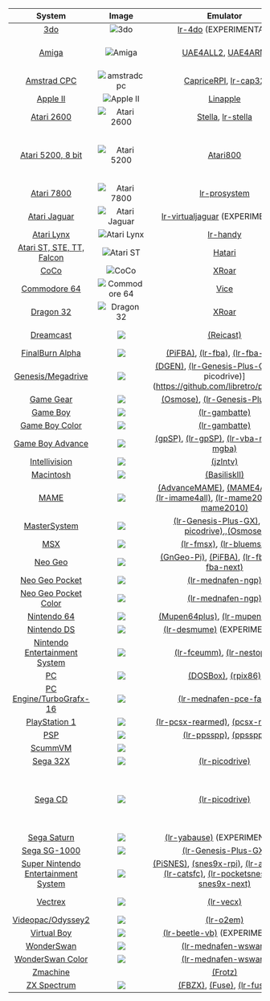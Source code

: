 |                                   System                                   |                                                                           Image                                                                           |                                                                                                                                                                            Emulator                                                                                                                                                                           |  Year |  Manufacturer  |                                                 BIOS                                                 |
|:--------------------------------------------------------------------------:|:---------------------------------------------------------------------------------------------------------------------------------------------------------:|:-------------------------------------------------------------------------------------------------------------------------------------------------------------------------------------------------------------------------------------------------------------------------------------------------------------------------------------------------------------:|:-----:|:--------------:|:----------------------------------------------------------------------------------------------------:|
|                                 [3do](3do)                                 |                  ![3do](https://upload.wikimedia.org/wikipedia/commons/thumb/1/1c/3DO-FZ1-Console-Set.png/160px-3DO-FZ1-Console-Set.png)                  |                                                                                                                                               [lr-4do](https://github.com/libretro/4do-libretro) (EXPERIMENTAL)                                                                                                                                               |  1993 |    Panasonic   |                                             panafz10.bin                                             |
|                               [Amiga](Amiga)                               |                     ![Amiga](https://upload.wikimedia.org/wikipedia/commons/thumb/c/c3/Amiga500_system.jpg/160px-Amiga500_system.jpg)                     |                                                                                                                             [UAE4ALL2](https://github.com/RetroPie/uae4all2), [UAE4ARM](https://github.com/Chips-fr/uae4arm-rpi/)                                                                                                                             |  1985 |    Commodore   |                                  kick13.rom, kick20.rom, kick31.rom                                  |
|                         [Amstrad CPC](Amstrad-CPC)                         |                   ![amstradcpc](https://upload.wikimedia.org/wikipedia/commons/thumb/9/91/Amstrad_CPC464.jpg/160px-Amstrad_CPC464.jpg)                    |                                                                                                                     [CapriceRPI](https://github.com/KaosOverride/CapriceRPI), [lr-cap32](https://github.com/libretro/libretro-cap32.git)                                                                                                                      |  1984 |     Amstrad    |                                                 None                                                 |
|                            [Apple II](Apple-II)                            |                 ![Apple II](https://upload.wikimedia.org/wikipedia/commons/thumb/7/7e/Apple_II_IMG_4212.jpg/160px-Apple_II_IMG_4212.jpg)                  |                                                                                                                                                     [Linapple](http://sourceforge.net/projects/linapple/)                                                                                                                                                     |  1977 |      Apple     |                                                 None                                                 |
|                          [Atari 2600](Atari-2600)                          |          ![Atari 2600](https://upload.wikimedia.org/wikipedia/commons/thumb/b/b9/Atari-2600-Wood-4Sw-Set.jpg/160px-Atari-2600-Wood-4Sw-Set.jpg)           |                                                                                                                              [Stella](http://stella.sourceforge.net/), [lr-stella](https://github.com/libretro/stella-libretro)                                                                                                                               |  1977 |      Atari     |                                                 None                                                 |
|                  [Atari 5200, 8 bit](Atari-800-and-5200)                   |  ![Atari 5200](https://upload.wikimedia.org/wikipedia/commons/thumb/a/a0/Atari-5200-4-Port-wController-L.jpg/160px-Atari-5200-4-Port-wController-L.jpg)   |                                                                                                                                                         [Atari800](http://atari800.sourceforge.net/)                                                                                                                                                          |  1982 |      Atari     |                    ATARIXL.ROM, ATARIBAS.ROM, ATARIOSA.ROM, ATARIOSB.ROM, 5200.rom                   |
|                          [Atari 7800](Atari-7800)                          |           ![Atari 7800](https://upload.wikimedia.org/wikipedia/commons/thumb/c/cf/Atari-7800-Console-Set.png/160px-Atari-7800-Console-Set.png)            |                                                                                                                                                [lr-prosystem](https://github.com/libretro/prosystem-libretro)                                                                                                                                                 |  1986 |      Atari     |                                           7800 BIOS (U).rom                                          |
|                        [Atari Jaguar](Atari-Jaguar)                        |        ![Atari Jaguar](https://upload.wikimedia.org/wikipedia/commons/thumb/9/90/Atari-Jaguar-Console-Set.png/160px-Atari-Jaguar-Console-Set.png)         |                                                                                                                                     [lr-virtualjaguar](https://github.com/libretro/virtualjaguar-libretro) (EXPERIMENTAL)                                                                                                                                     |  1993 |      Atari     |                                                 None                                                 |
|                          [Atari Lynx](Atari-Lynx)                          |            ![Atari Lynx](https://upload.wikimedia.org/wikipedia/commons/thumb/d/d6/Atari-Lynx-I-Handheld.jpg/160px-Atari-Lynx-I-Handheld.jpg)             |                                                                                                                                                    [lr-handy](https://github.com/libretro/libretro-handy)                                                                                                                                                     |  1989 |      Atari     |                                                 None                                                 |
|            [Atari ST, STE, TT, Falcon](Atari-ST-STE-TT-Falcon)             |                     ![Atari ST](https://upload.wikimedia.org/wikipedia/commons/thumb/3/39/Atari_1040STf.jpg/160px-Atari_1040STf.jpg)                      |                                                                                                                                                            [Hatari](http://hatari.tuxfamily.org/)                                                                                                                                                             |  1985 |      Atari     |                                                 None                                                 |
|                                [CoCo](Coco)                                | ![CoCo](https://upload.wikimedia.org/wikipedia/commons/thumb/2/20/TRS-80_Color_Computer_1_front_right.jpg/160px-TRS-80_Color_Computer_1_front_right.jpg)  |                                                                                                                                                            [XRoar](http://www.6809.org.uk/xroar/)                                                                                                                                                             |  1980 |      Tandy     |                                               bas13.rom                                              |
|                        [Commodore 64](Commodore-64)                        |                      ![Commodore 64](https://upload.wikimedia.org/wikipedia/commons/thumb/8/84/C64c_system.jpg/160px-C64c_system.jpg)                     |                                                                                                                                                           [Vice](http://vice-emu.sourceforge.net/)                                                                                                                                                            |  1982 |    Commodore   |                                                 None                                                 |
|                            [Dragon 32](Dragon)                             |                         ![Dragon 32](https://upload.wikimedia.org/wikipedia/commons/thumb/3/37/Dragon_32.jpg/160px-Dragon_32.jpg)                         |                                                                                                                                                            [XRoar](http://www.6809.org.uk/xroar/)                                                                                                                                                             | 1982  |     Dragon     |                                               d32.rom                                                |
|                           [Dreamcast](Dreamcast)                           |                  ![](https://upload.wikimedia.org/wikipedia/commons/thumb/0/07/Dreamcast-Console-Set.png/160px-Dreamcast-Console-Set.png)                 |                                                                                                                                                    [(Reicast)](https://github.com/reicast/reicast-emulator)                                                                                                                                                   |  1998 |      Sega      |                                       dc_boot.bin, dc_flash.bin                                      |
|                     [FinalBurn Alpha](FinalBurn-Alpha)                     |                        ![](https://upload.wikimedia.org/wikipedia/commons/thumb/d/d5/Neo_Geo_full_on.png/100px-Neo_Geo_full_on.png)                       |                                                                                               [(PiFBA)](https://github.com/RetroPie/pifba), [(lr-fba)](https://github.com/libretro/fba-libretro), [(lr-fba-next)](https://github.com/libretro/libretro-fba.git)                                                                                               |  2000 |        -       |                                              neogeo.zip                                              |
|                   [Genesis/Megadrive](Genesis-Megadrive)                   |               ![](https://upload.wikimedia.org/wikipedia/commons/thumb/6/6a/Sega-Genesis-Mk2-6button.jpg/160px-Sega-Genesis-Mk2-6button.jpg)              |                                                                                             [(DGEN)](http://dgen.sourceforge.net/), [(lr-Genesis-Plus-GX)](https://github.com/libretro/Genesis-Plus-GX), [(lr-picodrive)] (https://github.com/libretro/picodrive)                                                                                             |  1988 |      Sega      |                                                 None                                                 |
|                           [Game Gear](Game-Gear)                           |                     ![](https://upload.wikimedia.org/wikipedia/commons/thumb/1/18/Game-Gear-Handheld.jpg/160px-Game-Gear-Handheld.jpg)                    |                                                                                                                    [(Osmose)](https://github.com/RetroPie/osmose-rpi), [(lr-Genesis-Plus-GX)](https://github.com/libretro/Genesis-Plus-GX)                                                                                                                    |  1990 |      Sega      |                                                 None                                                 |
|                            [Game Boy](Game-Boy)                            |                            ![](https://upload.wikimedia.org/wikipedia/commons/thumb/7/7c/Game-Boy-FL.png/160px-Game-Boy-FL.png)                           |                                                                                                                                                 [(lr-gambatte)](https://github.com/libretro/gambatte-libretro)                                                                                                                                                |  1989 |    Nintendo    |                                                 None                                                 |
|                      [Game Boy Color](Game-Boy-Color)                      |             ![](https://upload.wikimedia.org/wikipedia/commons/thumb/7/76/Nintendo-Game-Boy-Color-FL.jpg/160px-Nintendo-Game-Boy-Color-FL.jpg)            |                                                                                                                                                 [(lr-gambatte)](https://github.com/libretro/gambatte-libretro)                                                                                                                                                |  1998 |    Nintendo    |                                                 None                                                 |
|                    [Game Boy Advance](Game-Boy-Advance)                    |                   ![](https://upload.wikimedia.org/wikipedia/commons/thumb/7/70/Game-Boy-Advance-Blk.jpg/160px-Game-Boy-Advance-Blk.jpg)                  |                                                                                  [(gpSP)](https://github.com/DPRCZ/gpsp), [(lr-gpSP)](https://github.com/libretro/gpsp), [(lr-vba-next)](https://github.com/libretro/vba-next),[(lr-mgba)](https://github.com/libretro/mgba)                                                                                  |  2001 |    Nintendo    |                                             gba_bios.bin                                             |
|                       [Intellivision](Intellivision)                       |              ![](https://upload.wikimedia.org/wikipedia/commons/thumb/6/66/Intellivision-Console-Set.jpg/160px-Intellivision-Console-Set.jpg)             |                                                                                                                                                       [(jzIntv)](http://spatula-city.org/~im14u2c/intv/)                                                                                                                                                      |  1979 |     Mattel     |                                          exec.bin, grom.bin                                          |
|                           [Macintosh](Macintosh)                           |            ![](https://upload.wikimedia.org/wikipedia/commons/thumb/e/e3/Macintosh_128k_transparency.png/160px-Macintosh_128k_transparency.png)           |                                                                                                                                                           [(BasiliskII)](http://basilisk.cebix.net/)                                                                                                                                                          |  1984 |      Apple     |                                           mac.rom, disk.img                                          |
|                                [MAME](MAME)                                |                        ![](https://upload.wikimedia.org/wikipedia/commons/thumb/d/d5/Neo_Geo_full_on.png/100px-Neo_Geo_full_on.png)                       |                        [(AdvanceMAME)](http://advancemame.sourceforge.net/), [(MAME4ALL-Pi)](https://github.com/RetroPie/mame4all-pi), [(lr-imame4all)](https://github.com/libretro/imame4all-libretro), [(lr-mame2003)](https://github.com/libretro/mame2003-libretro), [(lr-mame2010)](https://github.com/libretro/mame2010-libretro)                       |  1997 |        -       |                                              neogeo.zip                                              |
|                        [MasterSystem](Master-System)                       |                 ![](https://upload.wikimedia.org/wikipedia/commons/thumb/8/88/Sega-Master-System-Set.jpg/160px-Sega-Master-System-Set.jpg)                |                                                                                        [(lr-Genesis-Plus-GX)](https://github.com/libretro/Genesis-Plus-GX), [(lr-picodrive)](https://github.com/libretro/picodrive),,[(Osmose)](https://github.com/RetroPie/osmose-rpi)                                                                                       |  1985 |      Sega      |                                                 None                                                 |
|                                 [MSX](MSX)                                 |                             ![](https://upload.wikimedia.org/wikipedia/commons/thumb/0/0f/Talent_MSX.jpg/160px-Talent_MSX.jpg)                            |                                                                                                                      [(lr-fmsx)](https://github.com/libretro/fmsx-libretro), [(lr-bluemsx)](https://github.com/libretro/blueMSX-libretro)                                                                                                                     |  1983 |    Microsoft   |                                             See Wiki Page                                            |
|                             [Neo Geo](Neo-Geo)                             |                ![](https://upload.wikimedia.org/wikipedia/commons/thumb/8/8e/Neo-Geo-AES-Console-Set.png/160px-Neo-Geo-AES-Console-Set.png)               |                                                                     [(GnGeo-Pi)](https://github.com/ymartel06/GnGeo-Pi), [(PiFBA)](https://github.com/RetroPie/pifba), [(lr-fba)](https://github.com/libretro/fba-libretro), [(lr-fba-next)](https://github.com/libretro/libretro-fba.git)                                                                    |  1990 |       SNK      |                                              neogeo.zip                                              |
|                      [Neo Geo Pocket](Neo-Geo-Pocket)                      |             ![](https://upload.wikimedia.org/wikipedia/commons/thumb/b/be/Neo-Geo-Pocket-Anthra-Left.jpg/160px-Neo-Geo-Pocket-Anthra-Left.jpg)            |                                                                                                                                            [(lr-mednafen-ngp)](https://github.com/libretro/beetle-ngp-libretro.git)                                                                                                                                           |  1998 |       SNK      |                                                 None                                                 |
|                [Neo Geo Pocket Color](Neo-Geo-Pocket-Color)                |         ![](https://upload.wikimedia.org/wikipedia/commons/thumb/2/22/Neo-Geo-Pocket-Color-Blue-Left.jpg/160px-Neo-Geo-Pocket-Color-Blue-Left.jpg)        |                                                                                                                                            [(lr-mednafen-ngp)](https://github.com/libretro/beetle-ngp-libretro.git)                                                                                                                                           |  1999 |       SNK      |                                                 None                                                 |
|                         [Nintendo 64](Nintendo-64)                         |              ![](https://upload.wikimedia.org/wikipedia/commons/thumb/e/e9/Nintendo-64-wController-L.jpg/160px-Nintendo-64-wController-L.jpg)             |                                                                                                                 [(Mupen64plus)](https://code.google.com/p/mupen64plus/), [(lr-mupen64plus)](https://github.com/libretro/mupen64plus-libretro)                                                                                                                 |  1996 |    Nintendo    |                                                 None                                                 |
|                         [Nintendo DS](Nintendo-DS)                         |                   ![](https://upload.wikimedia.org/wikipedia/commons/thumb/4/42/Nintendo-DS-Fat-Blue.jpg/160px-Nintendo-DS-Fat-Blue.jpg)                  |                                                                                                                                               [(lr-desmume)](https://github.com/libretro/desmume) (EXPERIMENTAL)                                                                                                                                              |  2004 |    Nintendo    |                                                 None                                                 |
|       [Nintendo Entertainment System](Nintendo-Entertainment-System)       |                        ![](https://upload.wikimedia.org/wikipedia/commons/thumb/b/b2/NES-Console-Set.png/160px-NES-Console-Set.png)                       |                                                                                                                       [(lr-fceumm)](https://github.com/libretro/libretro-fceumm), [(lr-nestopia)](https://github.com/libretro/nestopia)                                                                                                                       |  1983 |    Nintendo    |                                    disksys.rom (for famicom games)                                   |
|                                  [PC](PC)                                  |                            ![](https://upload.wikimedia.org/wikipedia/commons/thumb/f/f1/Ibm_pc_5150.jpg/160px-Ibm_pc_5150.jpg)                           |                                                                                                                                        [(DOSBox)](http://www.dosbox.com/), [(rpix86)](http://rpix86.patrickaalto.com/)                                                                                                                                        |  1981 |       IBM      |                                                 None                                                 |
|                    [PC Engine/TurboGrafx-16](PC-Engine)                    |               ![](https://upload.wikimedia.org/wikipedia/commons/thumb/d/d0/TurboGrafx16-Console-Set.jpg/160px-TurboGrafx16-Console-Set.jpg)              |                                                                                                                                         [(lr-mednafen-pce-fast)](https://github.com/libretro/beetle-pce-fast-libretro)                                                                                                                                        |  1987 |       NEC      |                                             syscard3.pce                                             |
|                       [PlayStation 1](Playstation-1)                       |                ![](https://upload.wikimedia.org/wikipedia/commons/thumb/3/39/PSX-Console-wController.jpg/160px-PSX-Console-wController.jpg)               |                                                                                                                     [(lr-pcsx-rearmed)](https://github.com/libretro/pcsx_rearmed), [(pcsx-rearmed)](https://github.com/notaz/pcsx_rearmed)                                                                                                                    |  1994 |      Sony      |                                             scph1001.BIN                                             |
|                                 [PSP](PSP)                                 |                               ![](https://upload.wikimedia.org/wikipedia/commons/thumb/4/46/Psp-1000.jpg/160px-Psp-1000.jpg)                              |                                                                                                                           [(lr-ppsspp)](https://github.com/libretro/libretro-ppsspp), [(ppsspp)](https://github.com/hrydgard/ppsspp)                                                                                                                          |  2004 |      Sony      |                                                 None                                                 |
|                             [ScummVM](ScummVM)                             |                                                        ![](http://scummvm.org/images/tentacle.png)                                                        |                                                                                                                                                                                                                                                                                                                                                               |  2001 |        -       |                                                 None                                                 |
|                            [Sega 32X](Sega-32X)                            |                ![](https://upload.wikimedia.org/wikipedia/commons/thumb/a/a0/Sega-Genesis-Model2-32X.jpg/160px-Sega-Genesis-Model2-32X.jpg)               |                                                                                                                                                    [(lr-picodrive)](https://github.com/libretro/picodrive)                                                                                                                                                    |  1994 |      Sega      |                                                 None                                                 |
|                             [Sega CD](Sega-CD)                             |                     ![](https://upload.wikimedia.org/wikipedia/commons/thumb/8/81/Sega-CD-Model2-Set.jpg/160px-Sega-CD-Model2-Set.jpg)                    |                                                                                                                                                    [(lr-picodrive)](https://github.com/libretro/picodrive)                                                                                                                                                    |  1991 |      Sega      | us_scd1_9210.bin, eu_mcd1_9210.bin, jp_mcd1_9112.bin, or bios_CD_U.bin, bios_CD_E.bin, bios_CD_J.bin |
|                            [Sega Saturn](Saturn)                           |            ![](https://upload.wikimedia.org/wikipedia/commons/thumb/2/20/Sega-Saturn-Console-Set-Mk1.png/160px-Sega-Saturn-Console-Set-Mk1.png)           |                                                                                                                                              [(lr-yabause)](https://github.com/libretro/yabause) (EXPERIMENTAL!)                                                                                                                                              |  1994 |      Sega      |                                            saturn_bios.bin                                           |
|                           [Sega SG-1000](SG-1000)                          |               ![](https://upload.wikimedia.org/wikipedia/commons/thumb/7/7b/Sega-SG-1000-Console-Set.jpg/160px-Sega-SG-1000-Console-Set.jpg)              |                                                                                                                                              [(lr-Genesis-Plus-GX)](https://github.com/libretro/Genesis-Plus-GX)                                                                                                                                              |  1983 |      Sega      |                                                 None                                                 |
| [Super Nintendo Entertainment System](Super-Nintendo-Entertainment-System) |                  ![](https://upload.wikimedia.org/wikipedia/commons/thumb/3/31/SNES-Mod1-Console-Set.jpg/160px-SNES-Mod1-Console-Set.jpg)                 | [(PiSNES)](https://github.com/RetroPie/pisnes), [(snes9x-rpi)](https://github.com/RetroPie/snes9x-rpi), [(lr-armsnes)](https://github.com/rmaz/ARMSNES-libretro), [(lr-catsfc)](https://github.com/libretro/CATSFC-libretro), [(lr-pocketsnes)](https://github.com/libretro/pocketsnes-libretro), [(lr-snes9x-next)](https://github.com/libretro/snes9x-next) |  1990 |    Nintendo    |                                                 None                                                 |
|                             [Vectrex](Vectrex)                             |                    ![](https://upload.wikimedia.org/wikipedia/commons/thumb/7/7a/Vectrex-Console-Set.jpg/160px-Vectrex-Console-Set.jpg)                   |                                                                                                                                                     [(lr-vecx)](https://github.com/libretro/libretro-vecx)                                                                                                                                                    |  1982 | Milton Bradley |                                                 None                                                 |
|                   [Videopac/Odyssey2](VideoPac-Odyssey-2)                  |         ![](https://upload.wikimedia.org/wikipedia/commons/thumb/2/2d/Magnavox-Odyssey-2-Console-Set.jpg/160px-Magnavox-Odyssey-2-Console-Set.jpg)        |                                                                                                                                                     [(lr-o2em)](https://github.com/libretro/libretro-o2em)                                                                                                                                                    |  1983 |     Philips    |                                               o2rom.bin                                              |
|                         [Virtual Boy](Virtual-Boy)                         |                        ![](https://upload.wikimedia.org/wikipedia/commons/thumb/1/1d/Virtual-Boy-Set.png/160px-Virtual-Boy-Set.png)                       |                                                                                                                                        [(lr-beetle-vb)](https://github.com/libretro/beetle-vb-libretro) (EXPERIMENTAL)                                                                                                                                        |  1995 |    Nintendo    |                                                 None                                                 |
|                          [WonderSwan](WonderSwan)                          |                  ![](https://upload.wikimedia.org/wikipedia/commons/thumb/2/27/WonderSwan-Black-Left.jpg/160px-WonderSwan-Black-Left.jpg)                 |                                                                                                                                            [(lr-mednafen-wswan)](https://github.com/libretro/beetle-wswan-libretro)                                                                                                                                           |  1999 |     Bandai     |                                                 None                                                 |
|                    [WonderSwan Color](Wonderswan-Color)                    |             ![](https://upload.wikimedia.org/wikipedia/commons/thumb/0/0a/WonderSwan-Color-Blue-Left.jpg/160px-WonderSwan-Color-Blue-Left.jpg)            |                                                                                                                                            [(lr-mednafen-wswan)](https://github.com/libretro/beetle-wswan-libretro)                                                                                                                                           |  2000 |     Bandai     |                                                 None                                                 |
|                            [Zmachine](Zmachine)                            |                                                                                                                                                           |                                                                                                                                                            [(Frotz)](http://frotz.sourceforge.net/)                                                                                                                                                           |  1979 |     Infocom    |                                                 None                                                 |
|                         [ZX Spectrum](ZX-Spectrum)                         |                          ![](https://upload.wikimedia.org/wikipedia/commons/thumb/3/33/ZXSpectrum48k.jpg/160px-ZXSpectrum48k.jpg)                         |                                                                                                     [(FBZX)](http://www.rastersoft.com/fbzx.html), [(Fuse)](http://fuse-emulator.sourceforge.net/), [(lr-fuse)](https://github.com/libretro/fuse-libretro)                                                                                                    |  1982 |    Sinclair    |                                                 None                                                 |